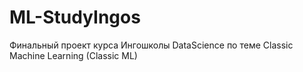 # ML-StudyIngos
Финальный проект курса Ингошколы DataScience по теме Classic Machine Learning (Classic ML)
